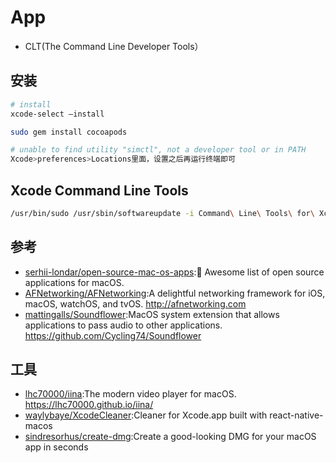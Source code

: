 # App

* CLT(The Command Line Developer Tools）

## 安装

```sh
# install
xcode-select –install

sudo gem install cocoapods

# unable to find utility "simctl", not a developer tool or in PATH
Xcode>preferences>Locations里面，设置之后再运行终端即可
```

## Xcode Command Line Tools

```sh
/usr/bin/sudo /usr/sbin/softwareupdate -i Command\ Line\ Tools\ for\ Xcode-12.1
```

## 参考

* [serhii-londar/open-source-mac-os-apps](https://github.com/serhii-londar/open-source-mac-os-apps):🚀 Awesome list of open source applications for macOS.
* [AFNetworking/AFNetworking](https://github.com/AFNetworking/AFNetworking):A delightful networking framework for iOS, macOS, watchOS, and tvOS. http://afnetworking.com
* [mattingalls/Soundflower](https://github.com/mattingalls/Soundflower):MacOS system extension that allows applications to pass audio to other applications. https://github.com/Cycling74/Soundflower

## 工具

* [lhc70000/iina](https://github.com/lhc70000/iina):The modern video player for macOS. https://lhc70000.github.io/iina/
* [waylybaye/XcodeCleaner](https://github.com/waylybaye/XcodeCleaner):Cleaner for Xcode.app built with react-native-macos
* [sindresorhus/create-dmg](https://github.com/sindresorhus/create-dmg):Create a good-looking DMG for your macOS app in seconds
